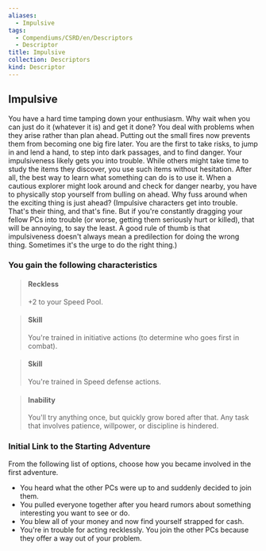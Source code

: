 ```yaml
---
aliases:
  - Impulsive
tags:
  - Compendiums/CSRD/en/Descriptors
  - Descriptor
title: Impulsive
collection: Descriptors
kind: Descriptor
---
```

## Impulsive  
You have a hard time tamping down your enthusiasm. Why wait when you can just do it (whatever it is) and get it done? You deal with problems when they arise rather than plan ahead. Putting out the small fires now prevents them from becoming one big fire later. You are the first to take risks, to jump in and lend a hand, to step into dark passages, and to find danger.
Your impulsiveness likely gets you into trouble. While others might take time to study the items they discover, you use such items without hesitation. After all, the best way to learn what something can do is to use it. When a cautious explorer might look around and check for danger nearby, you have to physically stop yourself from bulling on ahead. Why fuss around when the exciting thing is just ahead?
(Impulsive characters get into trouble. That's their thing, and that's fine. But if you're constantly dragging your fellow PCs into trouble (or worse, getting them seriously hurt or killed), that will be annoying, to say the least. A good rule of thumb is that impulsiveness doesn't always mean a predilection for doing the wrong thing. Sometimes it's the urge to do the right thing.)
### You gain the following characteristics  
> #### Reckless
> +2 to your Speed Pool.  

> #### Skill
> You're trained in initiative actions (to determine who goes first in combat).  

> #### Skill
> You're trained in Speed defense actions.  

> #### Inability
> You'll try anything once, but quickly grow bored after that. Any task that involves patience, willpower, or discipline is hindered.  

### Initial Link to the Starting Adventure  
From the following list of options, choose how you became involved in the first adventure.  
- You heard what the other PCs were up to and suddenly decided to join them.  
- You pulled everyone together after you heard rumors about something interesting you want to see or do.  
- You blew all of your money and now find yourself strapped for cash.  
- You're in trouble for acting recklessly. You join the other PCs because they offer a way out of your problem.  